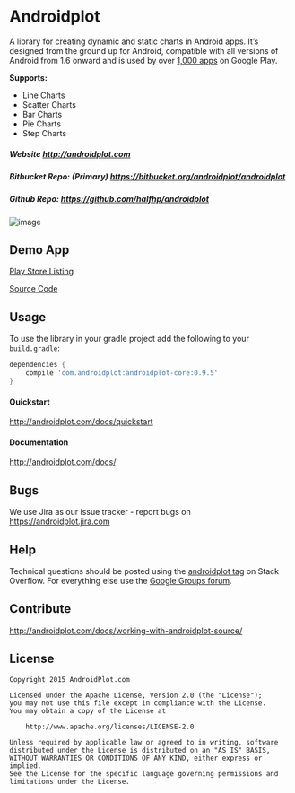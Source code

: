 # Androidplot
A library for creating dynamic and static charts in Android apps. It’s designed from the ground up for Android, compatible with all versions of Android from 1.6 onward and is used by over [1,000 apps](http://www.appbrain.com/stats/libraries/details/androidplot/androidplot) on Google Play.

**Supports:**
* Line Charts
* Scatter Charts
* Bar Charts
* Pie Charts
* Step Charts

##### Website http://androidplot.com
##### Bitbucket Repo: (Primary) https://bitbucket.org/androidplot/androidplot
##### Github Repo: https://github.com/halfhp/androidplot

![image](http://androidplot.com/wp-content/uploads/2012/11/simplexyscreen.png)

## Demo App
[Play Store Listing](https://play.google.com/store/apps/details?id=com.androidplot.demos&hl=en)

[Source Code](https://bitbucket.org/androidplot/androidplot/src/1538c5dfa56aed0d2cfdcbc7cdc6173e605543cd/demoapp/?at=master)

## Usage
To use the library in your gradle project add the following to your `build.gradle`:

```groovy
dependencies {
    compile 'com.androidplot:androidplot-core:0.9.5'
}
```

#### Quickstart
http://androidplot.com/docs/quickstart

#### Documentation
http://androidplot.com/docs/

## Bugs
We use Jira as our issue tracker - report bugs on https://androidplot.jira.com

## Help
Technical questions should be posted using the [androidplot tag](http://stackoverflow.com/questions/tagged/androidplot) on Stack Overflow.  For everything else use the [Google Groups forum](https://groups.google.com/d/forum/androidplot).

## Contribute
http://androidplot.com/docs/working-with-androidplot-source/

## License
    Copyright 2015 AndroidPlot.com

    Licensed under the Apache License, Version 2.0 (the "License");
    you may not use this file except in compliance with the License.
    You may obtain a copy of the License at

        http://www.apache.org/licenses/LICENSE-2.0

    Unless required by applicable law or agreed to in writing, software
    distributed under the License is distributed on an "AS IS" BASIS,
    WITHOUT WARRANTIES OR CONDITIONS OF ANY KIND, either express or implied.
    See the License for the specific language governing permissions and
    limitations under the License.
